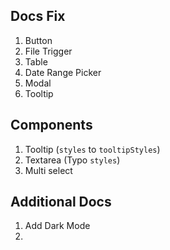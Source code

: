 ## Docs Fix
1. Button
2. File Trigger
3. Table
4. Date Range Picker
5. Modal
6. Tooltip

## Components
1. Tooltip (`styles` to `tooltipStyles`)
2. Textarea (Typo `styles`)
3. Multi select

## Additional Docs
1. Add Dark Mode
2. 
